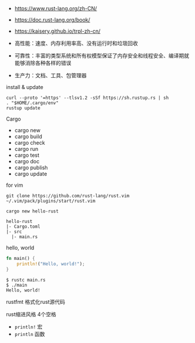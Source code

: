 - https://www.rust-lang.org/zh-CN/
- https://doc.rust-lang.org/book/
- https://kaisery.github.io/trpl-zh-cn/

- 高性能：速度、内存利用率高、没有运行时和垃圾回收
- 可靠性：丰富的类型系统和所有权模型保证了内存安全和线程安全、编译期就能够消除各种各样的错误
- 生产力：文档、工具、包管理器

install & update

```shell
curl --proto '=https' --tlsv1.2 -sSf https://sh.rustup.rs | sh
. "$HOME/.cargo/env"
rustup update
```

Cargo

- cargo new
- cargo build
- cargo check
- cargo run
- cargo test
- cargo doc
- cargo publish
- cargo update

for vim

```
git clone https://github.com/rust-lang/rust.vim ~/.vim/pack/plugins/start/rust.vim
```

`cargo new hello-rust`

```
hello-rust
|- Cargo.toml
|- src
  |- main.rs
```

hello, world

```rust
fn main() {
    println!("Hello, world!");
}
```

```shell
$ rustc main.rs
$ ./main
Hello, world!
```

rustfmt 格式化rust源代码

rust缩进风格 4个空格

- `println!` 宏
- `println`  函数
